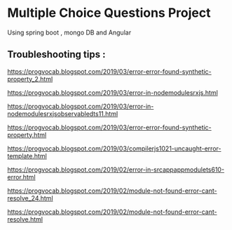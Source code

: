 Multiple Choice Questions Project 
================================================================

Using spring boot , mongo DB  and Angular 

Troubleshooting tips :
----------------------------------------------------------------

https://progvocab.blogspot.com/2019/03/error-error-found-synthetic-property_2.html

https://progvocab.blogspot.com/2019/03/error-in-nodemodulesrxjs.html

https://progvocab.blogspot.com/2019/03/error-in-nodemodulesrxjsobservabledts11.html

https://progvocab.blogspot.com/2019/03/error-error-found-synthetic-property.html

https://progvocab.blogspot.com/2019/03/compilerjs1021-uncaught-error-template.html

https://progvocab.blogspot.com/2019/02/error-in-srcappappmodulets610-error.html

https://progvocab.blogspot.com/2019/02/module-not-found-error-cant-resolve_24.html

https://progvocab.blogspot.com/2019/02/module-not-found-error-cant-resolve.html
